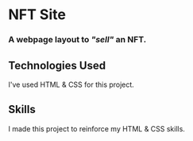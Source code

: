 # NFT Site
### A webpage layout to _"sell"_ an NFT.

## Technologies Used
I've used HTML & CSS for this project.

## Skills
I made this project to reinforce my HTML & CSS skills.
